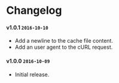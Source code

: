 # Changelog

#### v1.0.1 `2016-10-10`
- Add a newline to the cache file content.
- Add an user agent to the cURL request.

#### v1.0.0 `2016-10-09`
- Initial release.
